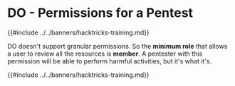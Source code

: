 # DO - Permissions for a Pentest

{{#include ../../banners/hacktricks-training.md}}

DO doesn't support granular permissions. So the **minimum role** that allows a user to review all the resources is **member**. A pentester with this permission will be able to perform harmful activities, but it's what it's.

{{#include ../../banners/hacktricks-training.md}}
